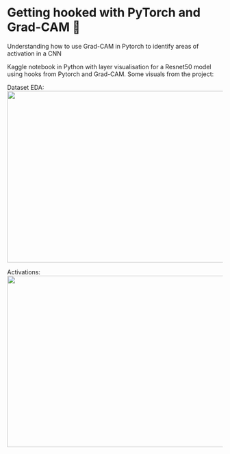# Getting hooked with PyTorch and Grad-CAM 🦴
Understanding how to use Grad-CAM in Pytorch to identify areas of activation in a CNN

Kaggle notebook in Python with layer visualisation for a Resnet50 model using hooks from Pytorch and Grad-CAM.
Some visuals from the project:

Dataset EDA:  
<img src="https://user-images.githubusercontent.com/56187121/147277866-c778f2b7-6efe-4b94-8cc8-12e1db832e1a.png" width = 560 height=400/>

Activations:
<img src="https://user-images.githubusercontent.com/56187121/147277949-6bbbf7ed-f610-4bc2-993d-b7bdf888e199.png" width = 560 height=400/>
